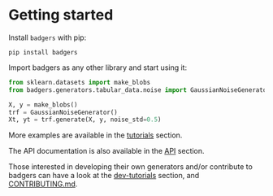# Getting started

Install `badgers` with pip:

```
pip install badgers
```

Import badgers as any other library and start using it:

```python
from sklearn.datasets import make_blobs
from badgers.generators.tabular_data.noise import GaussianNoiseGenerator

X, y = make_blobs()
trf = GaussianNoiseGenerator()
Xt, yt = trf.generate(X, y, noise_std=0.5)
```

More examples are available in the [tutorials](../tutorials/Imbalance-Tabular-Data/) section.

The API documentation is also available in the [API](../reference/badgers/) section.

Those interested in developing their own generators and/or contribute to badgers can have a look at the [dev-tutorials](../dev/Create-New-Tabular-Generators/) section, and [CONTRIBUTING.md](https://github.com/Fraunhofer-IESE/badgers/blob/main/CONTRIBUTING.md).